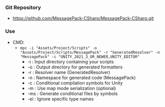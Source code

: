 ### Git Repository
- https://github.com/MessagePack-CSharp/MessagePack-CSharp.git
### Use
- CMD:
	- `mpc -i "Assets/Project/Scripts" -o "Assets/Project/Scripts/MessagePack" -r "GeneratedResolver" -n "MessagePack" -c "UNITY_2021_3_OR_NEWER,UNITY_EDITOR"`
		- -i : Input directory containing your scripts
		- -o : Output directory for generated formatters
		- -r : Resolver name (GeneratedResolver)
		- -n : Namespace for generated code (MessagePack)
		- -c : Conditional compilation symbols for Unity
		- -m : Use map mode serialization (optional)
		- -ms : Generate conditional files by symbols
		- -ei : Ignore specific type names